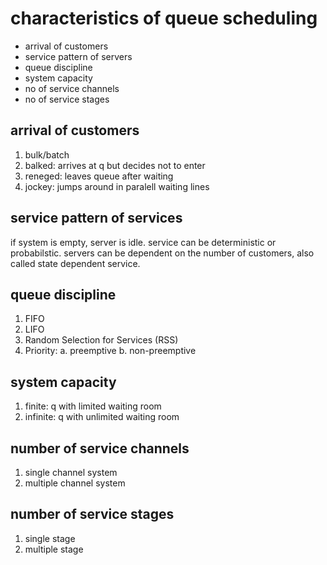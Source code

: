 # characteristics of queue scheduling
- arrival of customers
- service pattern of servers
- queue discipline
- system capacity
- no of service channels
- no of service stages

## arrival of customers
1. bulk/batch
2. balked: arrives at q but decides not to enter
3. reneged: leaves queue after waiting
4. jockey: jumps around in paralell waiting lines

## service pattern of services
if system is empty, server is idle. service can be deterministic or probabilstic. servers can be dependent on the number of customers, also called state dependent service.

## queue discipline
1. FIFO
2. LIFO
3. Random Selection for Services (RSS)
4. Priority: a. preemptive b. non-preemptive

## system capacity
1. finite: q with limited waiting room
2. infinite: q with unlimited waiting room

## number of service channels
1. single channel system
2. multiple channel system

## number of service stages
1. single stage
2. multiple stage


